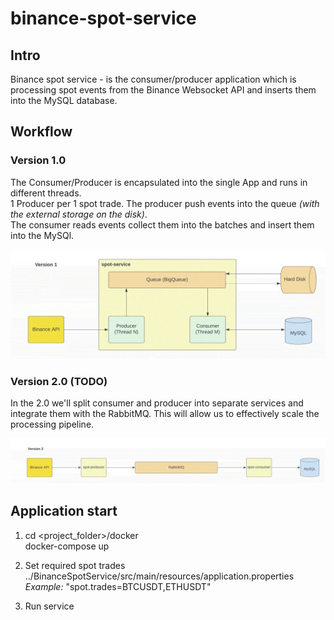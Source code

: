 # binance-spot-service
## Intro
Binance spot service - is the consumer/producer application which is processing spot events from the Binance Websocket API and inserts them into the MySQL database.

## Workflow
### Version 1.0
The Consumer/Producer is encapsulated into the single App and runs in different threads. <br/>
1 Producer per 1 spot trade. The producer push events into the queue _(with the external storage on the disk)_. <br/>
The consumer reads events collect them into the batches and insert them into the MySQl.
<p align="center"><img src="diagram/spot_service_v1.png"/></p>

### Version 2.0 (TODO)
In the 2.0 we'll split consumer and producer into separate services and integrate them with the RabbitMQ. This will allow us to effectively scale the processing pipeline.
<p align="center"><img src="diagram/spot_service_v2.png"/></p>


## Application start

1. cd <project_folder>/docker <br/>
   docker-compose up

2. Set required spot trades <br/>
   ../BinanceSpotService/src/main/resources/application.properties <br/>
   _Example:_ "spot.trades=BTCUSDT,ETHUSDT"

3. Run service
